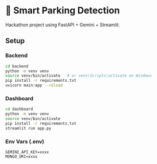 # 🚀 Smart Parking Detection

Hackathon project using FastAPI + Gemini + Streamlit.

## Setup

### Backend
```bash
cd backend
python -m venv venv
source venv/bin/activate   # or venv\Scripts\activate on Windows
pip install -r requirements.txt
uvicorn main:app --reload
```

### Dashboard
```bash
cd dashboard
python -m venv venv
source venv/bin/activate
pip install -r requirements.txt
streamlit run app.py
```

### Env Vars (.env)
```
GEMINI_API_KEY=xxxx
MONGO_URI=xxxx
```

